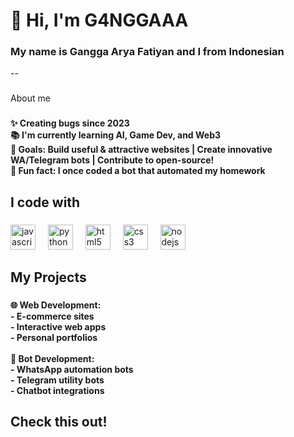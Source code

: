 
# 👋 Hi, I'm G4NGGAAA

###

<h3 align="left">My name is Gangga Arya Fatiyan and I from Indonesian</h3>

--

###

About me

###

<h4 align="left">✨ Creating bugs since 2023<br>📚 I'm currently learning AI, Game Dev, and Web3<br>🎯 Goals: Build useful & attractive websites | Create innovative WA/Telegram bots | Contribute to open-source!<br>🎲 Fun fact: I once coded a bot that automated my homework</h4>

###

<h2 align="left">I code with</h2>

###

<div align="left">
  <img src="https://cdn.jsdelivr.net/gh/devicons/devicon/icons/javascript/javascript-original.svg" height="40" alt="javascript logo"  />
  <img width="12" />
  <img src="https://cdn.jsdelivr.net/gh/devicons/devicon/icons/python/python-original.svg" height="40" alt="python logo"  />
  <img width="12" />
  <img src="https://cdn.jsdelivr.net/gh/devicons/devicon/icons/html5/html5-original.svg" height="40" alt="html5 logo"  />
  <img width="12" />
  <img src="https://cdn.jsdelivr.net/gh/devicons/devicon/icons/css3/css3-original.svg" height="40" alt="css3 logo"  />
  <img width="12" />
  <img src="https://cdn.jsdelivr.net/gh/devicons/devicon/icons/nodejs/nodejs-original.svg" height="40" alt="nodejs logo"  />
</div>

###

<h2 align="left">My Projects</h2>

###

<h4 align="left">🌐 Web Development:<br>- E-commerce sites<br>- Interactive web apps<br>- Personal portfolios<br><br>🤖 Bot Development:<br>- WhatsApp automation bots<br>- Telegram utility bots<br>- Chatbot integrations</h4>

###

<h2 align="left">Check this out!</h2>

###

